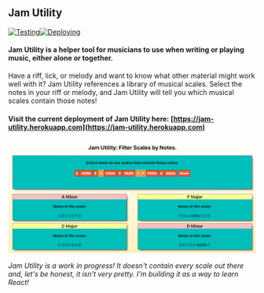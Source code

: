 ## Jam Utility 
[![Testing](https://github.com/zhanknight/jam-utility/actions/workflows/integrate.yml/badge.svg)](https://github.com/zhanknight/jam-utility/actions/workflows/integrate.yml)[![Deploying](https://github.com/zhanknight/jam-utility/actions/workflows/deploy.yml/badge.svg)](https://github.com/zhanknight/jam-utility/actions/workflows/deploy.yml)
#### Jam Utility is a helper tool for musicians to use when writing or playing music, either alone or together. 
Have a riff, lick, or melody and want to know what other material might work well with it? 
Jam Utility references a library of musical scales. Select the notes in your riff or melody, and Jam Utility will tell you which musical scales contain those notes! 

#### Visit the current deployment of Jam Utility here: [https://jam-utility.herokuapp.com](https://jam-utility.herokuapp.com)

![Image of Jam Utility](public/JamUtilityScreenshot.png)

*Jam Utility is a work in progress! It doesn't contain every scale out there and, let's be honest, it isn't very pretty. I'm building it as a way to learn React!*


